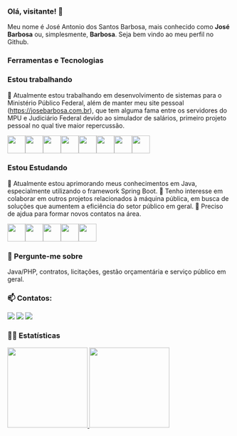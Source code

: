 ### Olá, visitante! 👋
Meu nome é José Antonio dos Santos Barbosa, mais conhecido como **José Barbosa** ou, simplesmente, **Barbosa**. Seja bem vindo ao meu perfil no Github. 

### Ferramentas e Tecnologias

### Estou trabalhando
🔭 Atualmente estou trabalhando em desenvolvimento de sistemas para o Ministério Público Federal, além de manter meu site pessoal (https://josebarbosa.com.br), que tem alguma fama entre os servidores do MPU e Judiciário Federal devido ao simulador de salários, primeiro projeto pessoal no qual tive maior repercussão. 

<img src="https://cdn.jsdelivr.net/gh/devicons/devicon/icons/linux/linux-original.svg"  width="40" height="40" /><img src="https://cdn.jsdelivr.net/gh/devicons/devicon/icons/ubuntu/ubuntu-plain-wordmark.svg"  width="40" height="40" /><img src="https://cdn.jsdelivr.net/gh/devicons/devicon/icons/wordpress/wordpress-original.svg"  width="40" height="40" /><img src="https://cdn.jsdelivr.net/gh/devicons/devicon/icons/html5/html5-original-wordmark.svg"  width="40" height="40" /><img src="https://cdn.jsdelivr.net/gh/devicons/devicon/icons/php/php-original.svg" width="40" height="40"  /><img src="https://cdn.jsdelivr.net/gh/devicons/devicon/icons/mysql/mysql-original-wordmark.svg" width="40" height="40"  /><img src="https://cdn.jsdelivr.net/gh/devicons/devicon/icons/java/java-original-wordmark.svg"  width="40" height="40" /><img src="https://cdn.jsdelivr.net/gh/devicons/devicon/icons/spring/spring-original-wordmark.svg"  width="40" height="40" />
          

### Estou Estudando
🌱 Atualmente estou aprimorando meus conhecimentos em Java, especialmente utilizando o framework Spring Boot. 
👯 Tenho interesse em colaborar em outros projetos relacionados à máquina pública, em busca de soluções que aumentem a eficiência do setor público em geral. 
🤔 Preciso de ajdua para formar novos contatos na área. 

<img src="https://cdn.jsdelivr.net/gh/devicons/devicon/icons/go/go-original.svg"  width="40" height="40" /><img src="https://cdn.jsdelivr.net/gh/devicons/devicon/icons/heroku/heroku-plain-wordmark.svg" width="40" height="40"  /><img src="https://cdn.jsdelivr.net/gh/devicons/devicon/icons/kotlin/kotlin-original-wordmark.svg" width="40" height="40"  /><img src="https://cdn.jsdelivr.net/gh/devicons/devicon/icons/nodejs/nodejs-original-wordmark.svg"  width="40" height="40" /><img src="https://cdn.jsdelivr.net/gh/devicons/devicon/icons/trello/trello-plain-wordmark.svg"  width="40" height="40" />
          
### 💬 Pergunte-me sobre
 Java/PHP, contratos, licitações, gestão orçamentária e serviço público em geral. 
 
### 📫 Contatos: 
<div>
  <a href = "mailto:jose@josebarbosa.com.br"><img src="https://img.shields.io/badge/Gmail-D14836?style=for-the-badge&logo=gmail&logoColor=white" target="_blank"></a>
  <a href="https://www.linkedin.com/in/josebarbosa-com-br/" target="_blank"><img src="https://img.shields.io/badge/-LinkedIn-%230077B5?style=for-the-badge&logo=linkedin&logoColor=white" target="_blank"></a>   
  <a href="https://www.youtube.com/channel/UCUt-9ZAjyu_CjDcUUp03qPA" target="_blank"><img src="https://img.shields.io/badge/YouTube-FF0000?style=for-the-badge&logo=youtube&logoColor=white" target="_blank"></a>
</div>
  
### :construction_worker_woman: Estatísticas 
<div>
<a href="https://github.com/josebarbosa">
<img height="180em" src="https://github-readme-stats.vercel.app/api/top-langs/?username=josebarbosa&langs_count=9&theme=dracula&size=compact"/>
<img height="180em" src="https://github-readme-stats.vercel.app/api?username=josebarbosa&show_icons=true&theme=dracula&include_all_commits=true&count_private=true"/>
</div>
         
